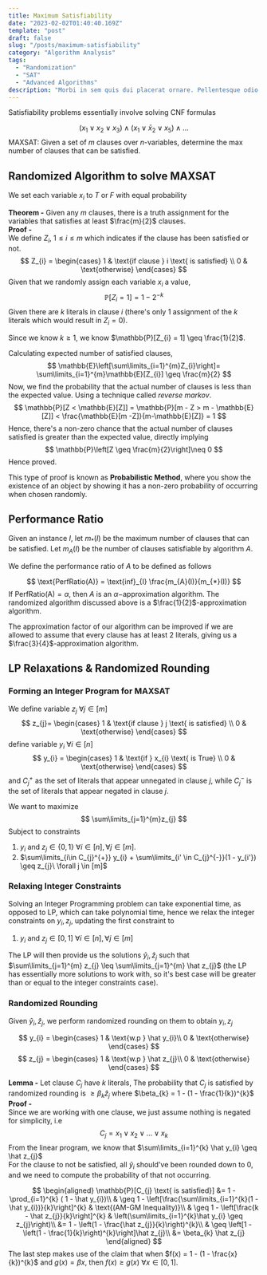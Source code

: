 ```yaml
---
title: Maximum Satisfiability
date: "2023-02-02T01:40:40.169Z"
template: "post"
draft: false
slug: "/posts/maximum-satisfiability"
category: "Algorithm Analysis"
tags:
  - "Randomization"
  - "SAT"
  - "Advanced Algorithms"
description: "Morbi in sem quis dui placerat ornare. Pellentesque odio nisi, euismod in, pharetra a, ultricies in, diam. Sed arcu. Cras consequat."
---
```

Satisfiability problems essentially involve solving CNF formulas

$$
(x_{1} \lor x_{2} \lor x_{3}) \land (x_{1}\lor \bar x_{2} \lor x_{5}) \land \dots
$$
$\text{MAXSAT}$: Given a set of $m$ clauses over $n$-variables, determine the max number of clauses that can be satisfied.

## Randomized Algorithm to solve $\text{MAXSAT}$
We set each variable $x_{i}$ to $T$  or $F$ with equal probability

**Theorem -** Given any $m$ clauses, there is a truth assignment for the variables that satisfies at least $\frac{m}{2}$ clauses.\
**Proof -**\
We define $Z_{i}$, $1 \leq i \leq m$ which indicates if the clause has been satisfied or not.
$$
Z_{i} = \begin{cases}
1  & \text{if clause } i \text{ is satisfied}  \\
0  & \text{otherwise}
\end{cases}
$$
Given that we randomly assign each variable $x_{i}$ a value,
$$
\mathbb{P}[Z_{i}=1] = 1 - 2^{-k}
$$
Given there are $k$ literals in clause $i$ (there's only 1 assignment of the $k$ literals which would result in $Z_{i} = 0$).

Since we know $k \geq 1$, we know $\mathbb{P}[Z_{i} = 1] \geq \frac{1}{2}$.

Calculating expected number of satisfied clauses,
$$
\mathbb{E}\left[\sum\limits_{i=1}^{m}Z_{i}\right]= \sum\limits_{i=1}^{m}\mathbb{E}[Z_{i}] \geq \frac{m}{2}
$$
Now, we find the probability that the actual number of clauses is less than the expected value. Using a technique called *reverse markov*.
$$
\mathbb{P}[Z < \mathbb{E}[Z]] = \mathbb{P}[m - Z > m - \mathbb{E}[Z]] < \frac{\mathbb{E}[m -Z]}{m-\mathbb{E}[Z]} = 1
$$
Hence, there's a non-zero chance that the actual number of clauses satisfied is greater than the expected value, directly implying
$$
\mathbb{P}\left[Z \geq \frac{m}{2}\right]\neq 0
$$
Hence proved.

This type of proof is known as **Probabilistic Method**, where you show the existence of an object by showing it has a non-zero probability of occurring when chosen randomly.

## Performance Ratio
Given an instance $I$, let $m_{*}(I)$ be the maximum number of clauses that can be satisfied. Let $m_{A}(I)$ be the number of clauses satisfiable by algorithm $A$.

We define the performance ratio of $A$ to be defined as follows

$$
\text{PerfRatio(A)} = \text{inf}_{I} \frac{m_{A}(I)}{m_{*}(I)}
$$
If $\text{PerfRatio(A)} = \alpha$, then $A$ is an $\alpha-$approximation algorithm. The randomized algorithm discussed above is a $\frac{1}{2}$-approximation algorithm.

The approximation factor of our algorithm can be improved if we are allowed to assume that every clause has at least $2$ literals, giving us a $\frac{3}{4}$-approximation algorithm.

## LP Relaxations & Randomized Rounding
### Forming an Integer Program for $\text{MAXSAT}$
We define variable $z_{j}\ \forall j \in [m]$
$$
z_{j}= \begin{cases}
1 & \text{if clause } j \text{ is satisfied} \\
0 & \text{otherwise}
 \end{cases}
$$
define variable $y_{i}\ \forall i \in [n]$
$$
y_{i} = \begin{cases}
1  & \text{if } x_{i} \text{ is True} \\
0 & \text{otherwise}
\end{cases}
$$
and $C_{j}^{+}$ as the set of literals that appear unnegated in clause $j$, while $C_{j}^{-}$ is the set of literals that appear negated in clause $j$.

We want to maximize
$$
\sum\limits_{j=1}^{m}z_{j}
$$
Subject to constraints
1. $y_{i}$ and $z_{j} \in \{0, 1\}\ \forall i \in [n], \forall j \in [m]$.
2. $\sum\limits_{i\in C_{j}^{+}} y_{i} + \sum\limits_{i' \in C_{j}^{-}}(1 - y_{i'}) \geq z_{j}\ \forall j \in [m]$


### Relaxing Integer Constraints
Solving an Integer Programming problem can take exponential time, as opposed to LP, which can take polynomial time, hence we relax the integer constraints on $y_{i}, z_{j}$, updating the first constraint to
1. $y_{i}$ and $z_{j} \in [0, 1]\ \forall i \in [n], \forall j \in [m]$

The LP will then provide us the solutions $\hat y_{i}, \hat z_{j}$ such that $\sum\limits_{j=1}^{m} z_{j} \leq \sum\limits_{j=1}^{m} \hat z_{j}$ (the LP has essentially more solutions to work with, so it's best case will be greater than or equal to the integer constraints case).

### Randomized Rounding
Given $\hat y_{i}, \hat z_{j}$, we perform randomized rounding on them to obtain $y_{i}, z_{j}$

$$
y_{i} = \begin{cases}
1  & \text{w.p } \hat y_{i}\\
0  & \text{otherwise}
\end{cases}
$$
$$
z_{j} = \begin{cases}
1  & \text{w.p } \hat z_{j}\\
0  & \text{otherwise}
\end{cases}
$$

**Lemma -** Let clause $C_{j}$ have $k$ literals, The probability that $C_{j}$ is satisfied by randomized rounding is $\geq \beta_{k}\hat z_{j}$ where $\beta_{k} = 1 - (1 - \frac{1}{k})^{k}$\
**Proof -**\
Since we are working with one clause, we just assume nothing is negated for simplicity, i.e
$$
C_{j} = x_{1} \lor x_{2} \lor \dots \lor x_{k}
$$
From the linear program, we know that $\sum\limits_{i=1}^{k} \hat y_{i} \geq \hat z_{j}$\
For the clause to not be satisfied, all $\hat y_{i}$ should've been rounded down to $0$, and we need to compute the probability of that not occurring.

$$
\begin{aligned}
\mathbb{P}[C_{j} \text{ is satisfied}] &= 1 - \prod_{i=1}^{k} ( 1 - \hat y_{i})\\
& \geq 1 - \left[\frac{\sum\limits_{i=1}^{k}(1 - \hat y_{i})}{k}\right]^{k} & \text{(AM-GM Inequality)}\\
& \geq 1 - \left[\frac{k - \hat z_{j}}{k}\right]^{k} & \left(\sum\limits_{i=1}^{k}\hat y_{i} \geq z_{j}\right)\\
&= 1 - \left(1 - \frac{\hat z_{j}}{k}\right)^{k}\\
& \geq \left[1 - \left(1 - \frac{1}{k}\right)^{k}\right]\hat z_{j}\\
&= \beta_{k} \hat z_{j}
\end{aligned}
$$
The last step makes use of the claim that when $f(x) = 1 - (1 - \frac{x}{k})^{k}$ and $g(x) = \beta x$, then $f(x) \geq g(x)\ \forall x \in [0, 1]$.

